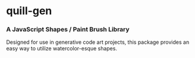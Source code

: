 # quill-gen

### A JavaScript Shapes / Paint Brush Library

Designed for use in generative code art projects, this package provides an easy way to utilize watercolor-esque shapes. 